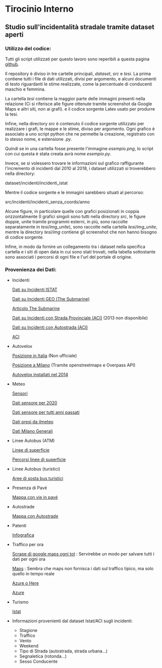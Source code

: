 # Tirocinio Interno

## Studio sull'incidentalità stradale tramite dataset aperti

### Utilizzo del codice: 

Tutti gli script utilizzati per questo lavoro sono reperibili a questa pagina 
[github](https://github.com/lelepado01/Tirocinio). 

Il repository è diviso in tre cartelle principali, *dataset*, *src* 
e *tesi*. La prima contiene tutti i file di dati utilizzati, divisi per 
argomento, e alcuni documenti di testo riguardanti le stime realizzate, come la percentuale di 
conducenti maschio e femmina. 

La cartella *tesi* contiene la maggior parte delle immagini presenti 
nella relazione (Ci si riferisce alle figure ottenute tramite screenshot 
da Google Maps e altri siti, non ai grafi). 
e il codice sorgente Latex usato per produrre la tesi.

Infine, nella directory *src* è contenuto il codice sorgente utilizzato 
per realizzare i grafi, le mappe e le stime, diviso per argomento. 
Ogni grafico è associato a uno script python che ne permette la creazione, registrato con 
lo stesso nome, e estensione *.py*. 

Quindi se in una cartella fosse presente l'immagine *esempio.png*, lo script con 
cui questa è stata creata avrà nome *esempio.py*. 

Invece, se si volessero trovare le informazioni sul grafico raffigurante 
l'incremento di incidenti dal 2010 al 2018, i dataset utilizzati si troverebbero 
nella directory:

dataset/incidenti/incidenti_istat

Mentre il codice sorgente e le immagini sarebbero situati al percorso:

src/incidenti/incidenti_senza_coords/anno

Alcune figure, in particolare quelle con grafici posizionati in coppia 
orizzontalmente (I grafici singoli sono tutti nella directory *src*, 
le figure doppie, unite tramite programmi esterni, in più, sono raccolte separatamente 
in *tesi/img_unite*), 
sono raccolte nella cartella *tesi/img_unite*, 
mentre la directory *tesi/img* contiene gli screenshot 
che non hanno bisogno di codice sorgente. 

Infine, in modo da fornire un collegamento tra i dataset nella specifica cartella e i siti 
di open data in cui sono stati trovati, nella tabella sottostante sono associati i percorsi di 
ogni file e l'url del portale di origine. 

### Provenienza dei Dati:

- Incidenti

    [Dati su Incidenti ISTAT](https://www.istat.it/it/archivio/87539)

    [Dati su Incidenti GEO (The Submarine)](https://www.google.com/maps/d/u/0/viewer?mid=1mXi6rbgjNHopZg7ZtpC-uZHY2f9wZ-58&ll=45.46373804532758%2C9.174953786724828&z=13)

    [Articolo The Submarine](https://thesubmarine.it/2018/06/20/mappa-incidenti-stradali-milano/)

    [Dati su Incidenti con Strada Provinciale (ACI)](http://www.aci.it/fileadmin/documenti/ACI/Trasparenza/Open_Data/Old_A_LOCALIZZAZIONE_INCIDENTI_STRADALI_STRADE_PROVINCIA.pdf) (2013 non disponibile)

    [Dati su Incidenti con Autostrada (ACI)](http://www.aci.it/fileadmin/documenti/ACI/Trasparenza/Open_Data/Catalogo_localizzazione_in_formato_Open_2019.pdf) 

    [ACI](http://www.aci.it/laci/studi-e-ricerche/dati-e-statistiche/open-data.html)

- Autovelox

    [Posizione in Italia](https://www.google.com/maps/d/viewer?mid=1CBgMTvIDnbGo22-Y1f3rVcbeX4C0v_w1&ll=45.365557951599605%2C10.03650113755961&z=8) 
    (Non ufficiale)

    [Posizione a Milano](https://overpass-turbo.eu/) 
    (Tramite openstreetmaps e Overpass API)

    [Autovelox installati nel 2014](https://www.ztlmilano.it/Autovelox-Milano)

- Meteo

    [Sensori](https://www.dati.lombardia.it/Ambiente/Stazioni-Meteorologiche/nf78-nj6b)

    [Dati sensore per 2020](https://www.dati.lombardia.it/Ambiente/Dati-sensori-meteo/647i-nhxk)

    [Dati sensore per tutti anni passati](https://www.arpalombardia.it/Pages/Meteorologia/Richiesta-dati-misurati.aspx)

    [Dati presi da ilmeteo](https://www.ilmeteo.it/portale/archivio-meteo/Milano/2010/)

    [Dati Milano Generali](https://zenodo.org/record/3992354)

- Linee Autobus (ATM)

    [Linee di superficie](https://dati.comune.milano.it/dataset/ds532-atm-composizione-percorsi-linee-di-superficie-urbane)

    [Percorsi linee di superficie](https://dati.comune.milano.it/dataset/ds538_atm-percorsi-linee-di-superficie-urbane)

- Linee Autobus (turistici)

    [Aree di sosta bus turistici](https://dati.comune.milano.it/dataset/ds740_sosta_bus_gt_turistici)

- Presenza di Pavé

    [Mappa con vie in pavé](https://blog.urbanfile.org/2018/05/02/milano-arredo-urbano-il-pave-risorsa-da-preservare-o-problema-da-eliminare/)

- Autostrade

    [Mappa con Autostrade](http://dati.mit.gov.it/catalog/dataset/grafo-stradale-anas)

- Patenti

    [Infografica](https://www.mit.gov.it/sites/default/files/media/notizia/2017-07/INFOGRAFICA%20Dati%20sintesi%20patenti%20Italia.pdf)

- Traffico per ora

    [Scrape di google maps ogni tot](https://www.google.com/maps/@45.4696946,9.1595385,13.09z/data=!5m1!1e1)
    : Servirebbe un modo per salvare tutti i dati per ogni ora

    [Maps](https://developers.google.com/maps/documentation/javascript/trafficlayer#maps_layer_traffic-javascript)
    : Sembra che maps non fornisca i dati sul traffico tipico, ma solo quello in tempo reale

    [Azure o Here](https://stackoverflow.com/questions/50987451/get-traffic-data)

    [Azure](https://stackoverflow.com/questions/58661346/how-to-get-raw-traffic-flow-data)

- Turismo

    [Istat](https://www.istat.it/it/archivio/16777)

- Informazioni provenienti dal dataset Istat/ACI sugli incidenti: 
    - Stagione
    - Traffico
    - Vento
    - Weekend
    - Tipo di Strada (autostrada, strada urbana...)
    - Segnaletica (rotonda...)
    - Sesso Conducente

